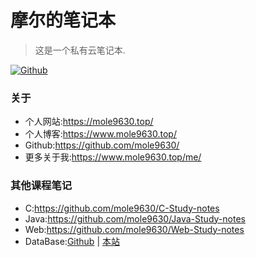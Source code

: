 # 摩尔的笔记本
> 这是一个私有云笔记本.

[![Github](https://img.shields.io/badge/Github-notes-orange)](https://github.com/mole9630/notes)

### 关于
- 个人网站:https://mole9630.top/
- 个人博客:https://www.mole9630.top/
- Github:https://github.com/mole9630/
- 更多关于我:https://www.mole9630.top/me/

### 其他课程笔记
- C:https://github.com/mole9630/C-Study-notes
- Java:https://github.com/mole9630/Java-Study-notes
- Web:https://github.com/mole9630/Web-Study-notes
- DataBase:[Github](https://github.com/mole9630/DB-Study-notes) | [本站](https://notes.mole9630.top/#/DataBase/1.database-basics)